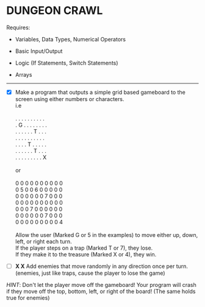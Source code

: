 # DUNGEON CRAWL

Requires:

- Variables, Data Types, Numerical Operators

- Basic Input/Output

- Logic (If Statements, Switch Statements)

- Arrays

---

- [x] Make a program that outputs a simple grid based gameboard to the screen using either numbers or characters.\
i.e\
\
. . . . . . . . . .\
. G . . . . . . . .\
. . . . . . T . . .\
. . . . . . . . . .\
. . . . T . . . . .\
. . . . . . T . . .\
. . . . . . . . . X\
\
or\
\
0 0 0 0 0 0 0 0 0 0\
0 5 0 0 6 0 0 0 0 0\
0 0 0 0 0 0 7 0 0 0\
0 0 0 0 0 0 0 0 0 0\
0 0 0 7 0 0 0 0 0 0\
0 0 0 0 0 0 7 0 0 0\
0 0 0 0 0 0 0 0 0 4\
\
Allow the user (Marked G or 5 in the examples) to move either up, down, left, or right each turn.\
If the player steps on a trap (Marked T or 7), they lose.\
If they make it to the treasure (Marked X or 4), they win.

- [ ] **X X** Add enemies that move randomly in any direction once per turn.\
(enemies, just like traps, cause the player to lose the game)

*HINT*: Don't let the player move off the gameboard! Your program will crash if they move off the top, bottom, left, or right of the board! (The same holds true for enemies)